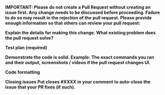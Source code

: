 **IMPORTANT: Please do not create a Pull Request without creating an issue first. Any change needs to be discussed before proceeding. Failure to do so may result in the rejection of the pull request. Please provide enough information so that others can review your pull request:**

**Explain the details for making this change. What existing problem does the pull request solve?**

**Test plan (required)**

**Demonstrate the code is solid. Example: The exact commands you ran and their output, screenshots / videos if the pull request changes UI.**

**Code formatting**

**Closing issues**
**Put closes #XXXX in your comment to auto-close the issue that your PR fixes (if such).**
